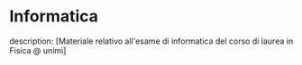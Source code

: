 # Informatica

description: [Materiale relativo all'esame di informatica del corso di laurea in Fisica @ unimi]
